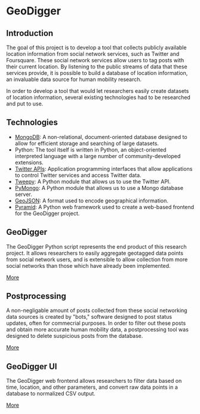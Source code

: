 GeoDigger
=========

## Introduction

The goal of this project is to develop a tool that collects publicly
available location information from social network services, such as
Twitter and Foursquare. These social network services allow users to tag
posts with their current location. By listening to the public streams of
data that these services provide, it is possible to build a database of
location information, an invaluable data source for human mobility
research.

In order to develop a tool that would let researchers easily create
datasets of location information, several existing technologies had to be
researched and put to use.

## Technologies

* [MongoDB](mongodb.md):
    A non-relational, document-oriented database designed to allow for
    efficient storage and searching of large datasets.
* Python:
    The tool itself is written in Python, an object-oriented interpreted
    language with a large number of community-developed extensions.
* [Twitter APIs](twitter.md):
    Application programming interfaces that allow applications to
    control Twitter services and access Twitter data.
* [Tweepy](tweepy.md):
    A Python module that allows us to use the Twitter API.
* [PyMongo](pymongo.md):
    A Python module that allows us to use a Mongo database server.
* [GeoJSON](geojson.md):
    A format used to encode geographical information.
* [Pyramid](pyramid.md):
    A Python web framework used to create a web-based frontend for the
    GeoDigger project.

## GeoDigger

The GeoDigger Python script represents the end product of this research
project. It allows researchers to easily aggregate geotagged data points
from social network users, and is extensible to allow collection from
more social networks than those which have already been implemented.

[More](geodigger.md)

## Postprocessing

A non-negligable amount of posts collected from these social networking
data sources is created by "bots," software designed to post status
updates, often for commecrial purposes. In order to filter out these
posts and obtain more accurate human mobility data, a postprocessing
tool was designed to delete suspicious posts from the database.

[More]()

## GeoDigger UI

The GeoDigger web frontend allows researchers to filter data based on
time, location, and other parameters, and convert raw data points in
a database to normalized CSV output.

[More](ui.md)

